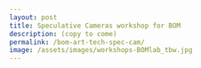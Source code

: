 ```yaml
---
layout: post
title: Speculative Cameras workshop for BOM
description: (copy to come)
permalink: /bom-art-tech-spec-cam/
image: /assets/images/workshops-BOMlab_tbw.jpg
---
```

